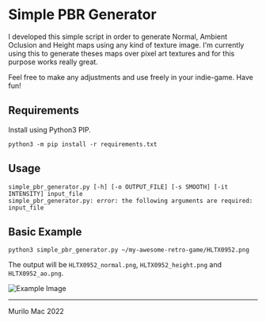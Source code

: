 # Simple PBR Generator

I developed this simple script in order to generate Normal, Ambient Oclusion and Height maps using any kind of texture image. 
I'm currently using this to generate theses maps over pixel art textures and for this purpose works really great.

Feel free to make any adjustments and use freely in your indie-game. Have fun!

## Requirements
Install using Python3 PIP.

`python3 -m pip install -r requirements.txt`

## Usage
```
simple_pbr_generator.py [-h] [-o OUTPUT_FILE] [-s SMOOTH] [-it INTENSITY] input_file
simple_pbr_generator.py: error: the following arguments are required: input_file

```

## Basic Example
`python3 simple_pbr_generator.py ~/my-awesome-retro-game/HLTX0952.png`

The output will be `HLTX0952_normal.png`, `HLTX0952_height.png` and `HLTX0952_ao.png`.

![Example Image](https://i.imgur.com/xzSD549.png)

---
Murilo Mac 2022